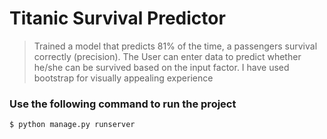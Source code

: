 # Titanic Survival Predictor 

> Trained a model that predicts 81% of the time, a passengers survival correctly (precision). 
> The User can enter data to predict whether he/she can be survived based on the input factor.
> I have used bootstrap for visually appealing experience

### Use the following command to run the project

 ```sh
$ python manage.py runserver
```
